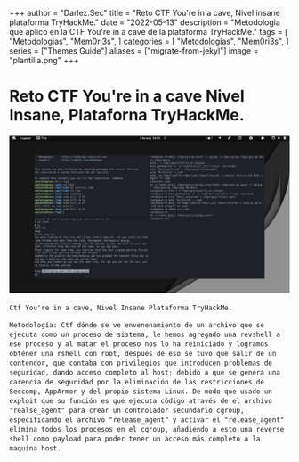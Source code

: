 +++
author = "Darlez.Sec"
title = "Reto CTF You're in a cave, Nivel insane plataforma TryHackMe."
date = "2022-05-13"
description = "Metodologia que aplico en la CTF You're in a cave de la plataforma TryHackMe."
tags = [
"Metodologias",
"Mem0ri3s",
]
categories = [
"Metodologias",
"Mem0ri3s",
]
series = ["Themes Guide"]
aliases = ["migrate-from-jekyl"]
image = "plantilla.png"
+++
# Reto CTF You're in a cave Nivel Insane, Plataforna TryHackMe.

![You're in a cave.](cave.png)

`Ctf You're in a cave, Nivel Insane Plataforma TryHackMe.`

`Metodología: Ctf dónde se ve envenenamiento de un archivo que se ejecuta como un proceso de sistema, le hemos agregado una revshell a ese proceso y al matar el proceso nos lo ha reiniciado y logramos obtener una rshell con root, después de eso se tuvo que salir de un contendor, que contaba con privilegios que introducen problemas de seguridad, dando acceso completo al host; debido a que se genera una carencia de seguridad por la eliminación de las restricciones de Seccomp, AppArmor y del propio sistema Linux. De modo que usado un exploit que su función es que ejecuta código através de el archivo "realse_agent" para crear un controlador secundario cgroup, especificando el archivo "release_agent" y activar el "release_agent" elimina todos los procesos en el cgroup, añadiendo a esto una reverse shell como payload para poder tener un acceso más completo a la maquina host.`
